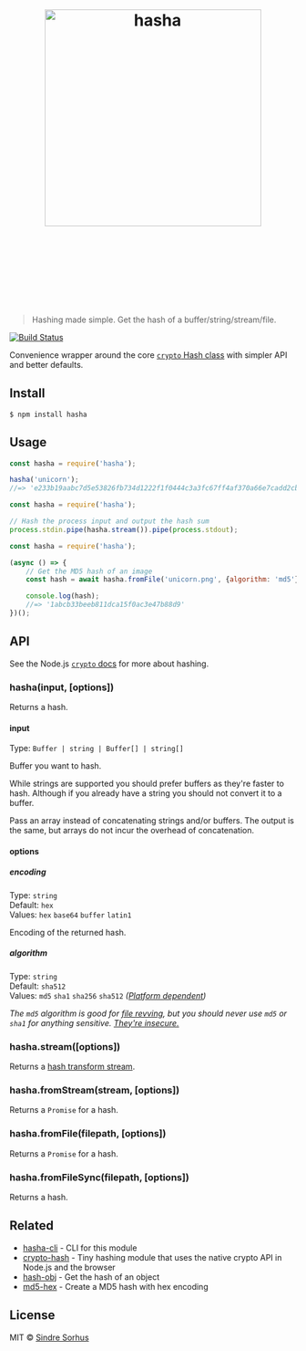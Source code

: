 <h1 align="center">
	<br>
	<br>
	<br>
	<img width="380" src="media/logo.svg" alt="hasha">
	<br>
	<br>
	<br>
	<br>
	<br>
</h1>

> Hashing made simple. Get the hash of a buffer/string/stream/file.

[![Build Status](https://travis-ci.org/sindresorhus/hasha.svg?branch=master)](https://travis-ci.org/sindresorhus/hasha)

Convenience wrapper around the core [`crypto` Hash class](https://nodejs.org/api/crypto.html#crypto_crypto_createhash_algorithm) with simpler API and better defaults.


## Install

```
$ npm install hasha
```


## Usage

```js
const hasha = require('hasha');

hasha('unicorn');
//=> 'e233b19aabc7d5e53826fb734d1222f1f0444c3a3fc67ff4af370a66e7cadd2cb24009f1bc86f0bed12ca5fcb226145ad10fc5f650f6ef0959f8aadc5a594b27'
```

```js
const hasha = require('hasha');

// Hash the process input and output the hash sum
process.stdin.pipe(hasha.stream()).pipe(process.stdout);
```

```js
const hasha = require('hasha');

(async () => {
	// Get the MD5 hash of an image
	const hash = await hasha.fromFile('unicorn.png', {algorithm: 'md5'});

	console.log(hash);
	//=> '1abcb33beeb811dca15f0ac3e47b88d9'
})();
```


## API

See the Node.js [`crypto` docs](https://nodejs.org/api/crypto.html#crypto_crypto_createhash_algorithm) for more about hashing.

### hasha(input, [options])

Returns a hash.

#### input

Type: `Buffer | string | Buffer[] | string[]`

Buffer you want to hash.

While strings are supported you should prefer buffers as they're faster to hash. Although if you already have a string you should not convert it to a buffer.

Pass an array instead of concatenating strings and/or buffers. The output is the same, but arrays do not incur the overhead of concatenation.

#### options

##### encoding

Type: `string`<br>
Default: `hex`<br>
Values: `hex` `base64` `buffer` `latin1`

Encoding of the returned hash.

##### algorithm

Type: `string`<br>
Default: `sha512`<br>
Values: `md5` `sha1` `sha256` `sha512` *([Platform dependent](https://nodejs.org/api/crypto.html#crypto_crypto_createhash_algorithm))*

*The `md5` algorithm is good for [file revving](https://github.com/sindresorhus/rev-hash), but you should never use `md5` or `sha1` for anything sensitive. [They're insecure.](http://googleonlinesecurity.blogspot.no/2014/09/gradually-sunsetting-sha-1.html)*

### hasha.stream([options])

Returns a [hash transform stream](https://nodejs.org/api/crypto.html#crypto_class_hash).

### hasha.fromStream(stream, [options])

Returns a `Promise` for a hash.

### hasha.fromFile(filepath, [options])

Returns a `Promise` for a hash.

### hasha.fromFileSync(filepath, [options])

Returns a hash.


## Related

- [hasha-cli](https://github.com/sindresorhus/hasha-cli) - CLI for this module
- [crypto-hash](https://github.com/sindresorhus/crypto-hash) - Tiny hashing module that uses the native crypto API in Node.js and the browser
- [hash-obj](https://github.com/sindresorhus/hash-obj) - Get the hash of an object
- [md5-hex](https://github.com/sindresorhus/md5-hex) - Create a MD5 hash with hex encoding


## License

MIT © [Sindre Sorhus](https://sindresorhus.com)
